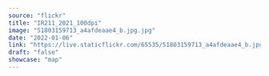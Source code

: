 ```yaml
---
source: "flickr"
title: "IR211_2021_100dpi"
image: "51803159713_a4afdeaae4_b.jpg.jpg"
date: "2022-01-06"
link: "https://live.staticflickr.com/65535/51803159713_a4afdeaae4_b.jpg"
draft: "false"
showcase: "map"
---
```


